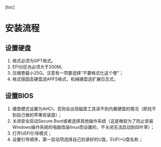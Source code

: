 [toc]
# 安装流程
## 设置硬盘
  1. 格式必须为GPT格式。
  2. EFI分区也必须大于200M。
  3. 压缩卷最小25G。注意有一项要选择“不要格式化这个卷”；
  4. 格式按固态硬盘选APFS格式，机械硬盘选扩展日志式。
## 设置BIOS
  1. 硬盘模式设置为AHCI，否则会出现磁盘工具读不到内置硬盘的情况（即找不到自己做的苹果安装盘）；
  2. 关闭安全启动Secure Boot或者选择其他操作系统（这是微软为了防止安装Windows操作系统的电脑改装linux而设置的，不关闭无法启动到四叶草）；
  3. 打开UEFI引导模式；
  4. 设置引导顺序，第一启动项选择自己刻录好的U盘，EUFI+U盘名称；


